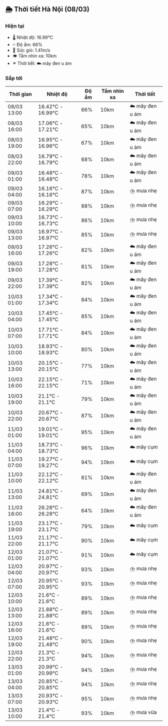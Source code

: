 ## 🌦️ Thời tiết Hà Nội (08/03)

### Hiện tại

- 🌡️ Nhiệt độ: 16.99℃
- 💦 Độ ẩm: 66%
- 💨 Sức gió: 1.41m/s
- 👁️ Tầm nhìn xa: 10km
- ☂️ Thời tiết: ☁️ mây đen u ám

### Sắp tới

| Thời gian | Nhiệt độ | Độ ẩm | Tầm nhìn xa | Thời tiết |
| --- | --- | --- | --- | --- |
| 08/03 13:00 | 16.42℃ - 16.99℃ | 66% | 10km | ☁️ mây đen u ám |
| 08/03 16:00 | 17.06℃ - 17.21℃ | 65% | 10km | ☁️ mây đen u ám |
| 08/03 19:00 | 16.95℃ - 16.96℃ | 67% | 10km | ☁️ mây đen u ám |
| 08/03 22:00 | 16.79℃ - 16.79℃ | 68% | 10km | ☁️ mây đen u ám |
| 09/03 01:00 | 16.48℃ - 16.48℃ | 78% | 10km | ☁️ mây đen u ám |
| 09/03 04:00 | 16.16℃ - 16.16℃ | 87% | 10km | ⛈️ mưa nhẹ |
| 09/03 07:00 | 16.29℃ - 16.29℃ | 88% | 10km | ⛈️ mưa nhẹ |
| 09/03 10:00 | 16.73℃ - 16.73℃ | 86% | 10km | ⛈️ mưa nhẹ |
| 09/03 13:00 | 16.97℃ - 16.97℃ | 85% | 10km | ⛈️ mưa nhẹ |
| 09/03 16:00 | 17.26℃ - 17.26℃ | 82% | 10km | ☁️ mây đen u ám |
| 09/03 19:00 | 17.28℃ - 17.28℃ | 81% | 10km | ☁️ mây đen u ám |
| 09/03 22:00 | 17.39℃ - 17.39℃ | 82% | 10km | ☁️ mây đen u ám |
| 10/03 01:00 | 17.34℃ - 17.34℃ | 84% | 10km | ☁️ mây đen u ám |
| 10/03 04:00 | 17.45℃ - 17.45℃ | 85% | 10km | ☁️ mây đen u ám |
| 10/03 07:00 | 17.71℃ - 17.71℃ | 84% | 10km | ☁️ mây đen u ám |
| 10/03 10:00 | 18.93℃ - 18.93℃ | 80% | 10km | ☁️ mây đen u ám |
| 10/03 13:00 | 20.15℃ - 20.15℃ | 77% | 10km | ☁️ mây đen u ám |
| 10/03 16:00 | 22.15℃ - 22.15℃ | 71% | 10km | ☁️ mây đen u ám |
| 10/03 19:00 | 21.1℃ - 21.1℃ | 79% | 10km | ☁️ mây đen u ám |
| 10/03 22:00 | 20.67℃ - 20.67℃ | 87% | 10km | ☁️ mây đen u ám |
| 11/03 01:00 | 19.01℃ - 19.01℃ | 95% | 10km | ☁️ mây đen u ám |
| 11/03 04:00 | 18.73℃ - 18.73℃ | 96% | 10km | ☁️ mây cụm |
| 11/03 07:00 | 19.27℃ - 19.27℃ | 94% | 10km | ☁️ mây cụm |
| 11/03 10:00 | 22.12℃ - 22.12℃ | 81% | 10km | ☁️ mây đen u ám |
| 11/03 13:00 | 24.81℃ - 24.81℃ | 69% | 10km | ☁️ mây đen u ám |
| 11/03 16:00 | 26.28℃ - 26.28℃ | 64% | 10km | ☁️ mây đen u ám |
| 11/03 19:00 | 23.17℃ - 23.17℃ | 79% | 10km | ☁️ mây cụm |
| 11/03 22:00 | 21.17℃ - 21.17℃ | 90% | 10km | ☁️ mây cụm |
| 12/03 01:00 | 21.07℃ - 21.07℃ | 91% | 10km | ☁️ mây cụm |
| 12/03 04:00 | 20.97℃ - 20.97℃ | 93% | 10km | ⛈️ mưa nhẹ |
| 12/03 07:00 | 20.95℃ - 20.95℃ | 93% | 10km | ⛈️ mưa nhẹ |
| 12/03 10:00 | 21.6℃ - 21.6℃ | 89% | 10km | ⛈️ mưa nhẹ |
| 12/03 13:00 | 21.88℃ - 21.88℃ | 89% | 10km | ⛈️ mưa nhẹ |
| 12/03 16:00 | 21.6℃ - 21.6℃ | 89% | 10km | ⛈️ mưa nhẹ |
| 12/03 19:00 | 21.48℃ - 21.48℃ | 90% | 10km | ⛈️ mưa nhẹ |
| 12/03 22:00 | 21.3℃ - 21.3℃ | 94% | 10km | ⛈️ mưa nhẹ |
| 13/03 01:00 | 20.99℃ - 20.99℃ | 94% | 10km | ⛈️ mưa nhẹ |
| 13/03 04:00 | 20.85℃ - 20.85℃ | 94% | 10km | ⛈️ mưa nhẹ |
| 13/03 07:00 | 20.93℃ - 20.93℃ | 95% | 10km | ⛈️ mưa nhẹ |
| 13/03 10:00 | 21.4℃ - 21.4℃ | 93% | 10km | ⛈️ mưa vừa |

